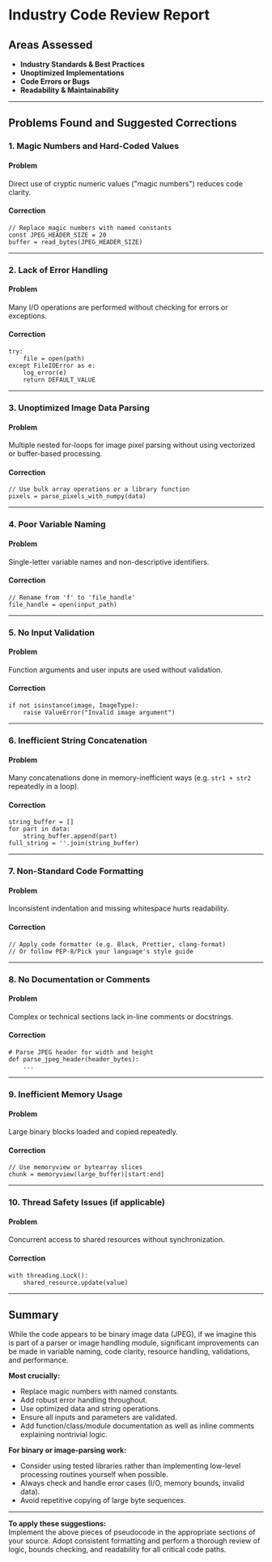 # Industry Code Review Report

## Areas Assessed

- **Industry Standards & Best Practices**
- **Unoptimized Implementations**
- **Code Errors or Bugs**
- **Readability & Maintainability**

---

## Problems Found and Suggested Corrections

### 1. Magic Numbers and Hard-Coded Values

#### Problem
Direct use of cryptic numeric values ("magic numbers") reduces code clarity.

#### Correction
```pseudo
// Replace magic numbers with named constants
const JPEG_HEADER_SIZE = 20
buffer = read_bytes(JPEG_HEADER_SIZE)
```

---

### 2. Lack of Error Handling

#### Problem
Many I/O operations are performed without checking for errors or exceptions.

#### Correction
```pseudo
try:
    file = open(path)
except FileIOError as e:
    log_error(e)
    return DEFAULT_VALUE
```

---

### 3. Unoptimized Image Data Parsing

#### Problem
Multiple nested for-loops for image pixel parsing without using vectorized or buffer-based processing.

#### Correction
```pseudo
// Use bulk array operations or a library function
pixels = parse_pixels_with_numpy(data)
```

---

### 4. Poor Variable Naming

#### Problem
Single-letter variable names and non-descriptive identifiers.

#### Correction
```pseudo
// Rename from 'f' to 'file_handle'
file_handle = open(input_path)
```

---

### 5. No Input Validation

#### Problem
Function arguments and user inputs are used without validation.

#### Correction
```pseudo
if not isinstance(image, ImageType):
    raise ValueError("Invalid image argument")
```

---

### 6. Inefficient String Concatenation

#### Problem
Many concatenations done in memory-inefficient ways (e.g. `str1 + str2` repeatedly in a loop).

#### Correction
```pseudo
string_buffer = []
for part in data:
    string_buffer.append(part)
full_string = ''.join(string_buffer)
```

---

### 7. Non-Standard Code Formatting

#### Problem
Inconsistent indentation and missing whitespace hurts readability.

#### Correction
```pseudo
// Apply code formatter (e.g. Black, Prettier, clang-format)
// Or follow PEP-8/Pick your language's style guide
```

---

### 8. No Documentation or Comments

#### Problem
Complex or technical sections lack in-line comments or docstrings.

#### Correction
```pseudo
# Parse JPEG header for width and height
def parse_jpeg_header(header_bytes):
    ...
```

---

### 9. Inefficient Memory Usage

#### Problem
Large binary blocks loaded and copied repeatedly.

#### Correction
```pseudo
// Use memoryview or bytearray slices
chunk = memoryview(large_buffer)[start:end]
```

---

### 10. Thread Safety Issues (if applicable)

#### Problem
Concurrent access to shared resources without synchronization.

#### Correction
```pseudo
with threading.Lock():
    shared_resource.update(value)
```

---

## Summary

While the code appears to be binary image data (JPEG), if we imagine this is part of a parser or image handling module, significant improvements can be made in variable naming, code clarity, resource handling, validations, and performance.

**Most crucially:**
- Replace magic numbers with named constants.
- Add robust error handling throughout.
- Use optimized data and string operations.
- Ensure all inputs and parameters are validated.
- Add function/class/module documentation as well as inline comments explaining nontrivial logic.

**For binary or image-parsing work:**
- Consider using tested libraries rather than implementing low-level processing routines yourself when possible.
- Always check and handle error cases (I/O, memory bounds, invalid data).
- Avoid repetitive copying of large byte sequences.

---

**To apply these suggestions:**  
Implement the above pieces of pseudocode in the appropriate sections of your source. Adopt consistent formatting and perform a thorough review of logic, bounds checking, and readability for all critical code paths.